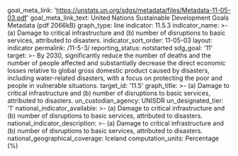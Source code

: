 goal_meta_link: 'https://unstats.un.org/sdgs/metadata/files/Metadata-11-05-03.pdf'
goal_meta_link_text: United Nations Sustainable Development Goals Metadata (pdf 2066kB)
graph_type: line
indicator: 11.5.3
indicator_name: >-
 (a) Damage to critical infrastructure and (b) number of disruptions to basic services, attributed to disasters.
indicator_sort_order: 11-05-03
layout: indicator
permalink: /11-5-3/
reporting_status: notstarted
sdg_goal: '11'
target: >-
By 2030, significantly reduce the number of deaths and the number of people
  affected and substantially decrease the direct economic losses relative to
  global gross domestic product caused by disasters, including water-related
  disasters, with a focus on protecting the poor and people in vulnerable
  situations.
target_id: '11.5'
graph_title: >-
 (a) Damage to critical infrastructure and (b) number of disruptions to basic services, attributed to disasters.
un_custodian_agency: UNISDR
un_designated_tier: '1'
national_indicator_available: >-
 (a) Damage to critical infrastructure and (b) number of disruptions to basic services, attributed to disasters.
national_indicator_description: >-
  (a) Damage to critical infrastructure and (b) number of disruptions to basic services, attributed to disasters.
national_geographical_coverage: Iceland
computation_units: Percentage (%)